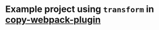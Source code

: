 # Example project using `transform` in [copy-webpack-plugin](https://github.com/webpack-contrib/copy-webpack-plugin)

